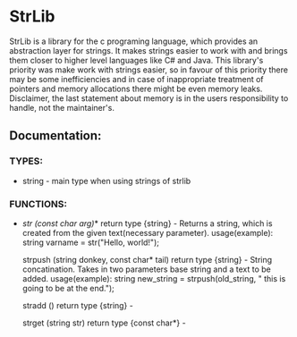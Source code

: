 # StrLib
StrLib is a library for the c programing language, which provides an abstraction layer for strings.
It makes strings easier to work with and brings them closer to higher level languages like C# and Java.
This library's priority was make work with strings easier, so in favour of this priority there may be 
some inefficiencies and in case of inappropriate treatment of pointers and memory allocations there 
might be even memory leaks.
Disclaimer, the last statement about memory is in the users responsibility to handle, not the maintainer's.

## Documentation:

### TYPES:
* string - main type when using strings of strlib


### FUNCTIONS:
* **str (const char* arg)**
    return type {string} - Returns a string, which is created from the given text(necessary parameter).
    usage(example): string varname = str("Hello, world!");

    strpush (string donkey, const char* tail) return type {string} - String concatination. Takes in two parameters base string and a text to be added.
    usage(example): string new_string = strpush(old_string, " this is going to be at the end.");  

    stradd () return type {string} - 

    strget (string str) return type {const char*} - 
